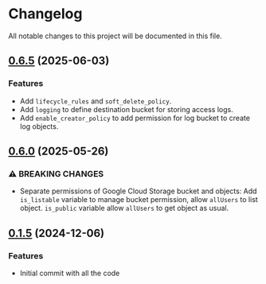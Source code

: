 # Changelog

All notable changes to this project will be documented in this file.

## [0.6.5]() (2025-06-03)

### Features

* Add `lifecycle_rules` and `soft_delete_policy`.
* Add `logging` to define destination bucket for storing access logs.
* Add `enable_creator_policy` to add permission for log bucket to create log objects.

## [0.6.0]() (2025-05-26)

### ⚠ BREAKING CHANGES

* Separate permissions of Google Cloud Storage bucket and objects: Add `is_listable` variable to manage bucket
  permission, allow `allUsers` to list object. `is_public` variable allow `allUsers` to get object as usual.

## [0.1.5]() (2024-12-06)

### Features

* Initial commit with all the code
